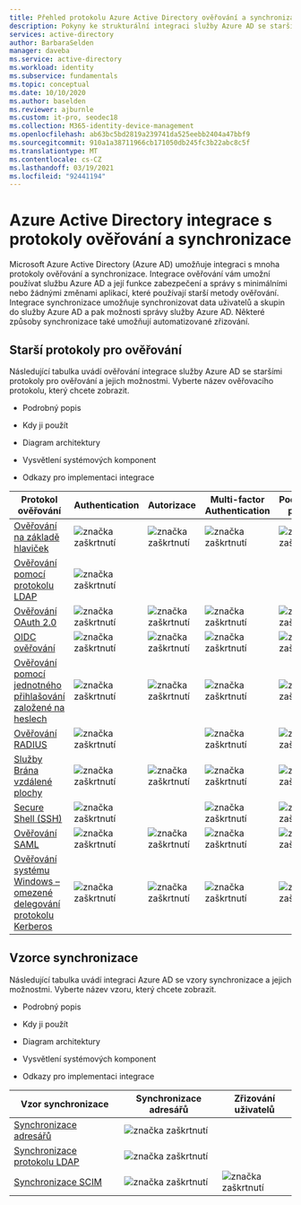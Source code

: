 ```yaml
---
title: Přehled protokolu Azure Active Directory ověřování a synchronizace
description: Pokyny ke strukturální integraci služby Azure AD se staršími protokoly pro ověřování a vzorem synchronizace
services: active-directory
author: BarbaraSelden
manager: daveba
ms.service: active-directory
ms.workload: identity
ms.subservice: fundamentals
ms.topic: conceptual
ms.date: 10/10/2020
ms.author: baselden
ms.reviewer: ajburnle
ms.custom: it-pro, seodec18
ms.collection: M365-identity-device-management
ms.openlocfilehash: ab63bc5bd2819a239741da525eebb2404a47bbf9
ms.sourcegitcommit: 910a1a38711966cb171050db245fc3b22abc8c5f
ms.translationtype: MT
ms.contentlocale: cs-CZ
ms.lasthandoff: 03/19/2021
ms.locfileid: "92441194"
---
```

# <a name="azure-active-directory-integrations-with-authentication-and-synchronization-protocols"></a>Azure Active Directory integrace s protokoly ověřování a synchronizace

Microsoft Azure Active Directory (Azure AD) umožňuje integraci s mnoha protokoly ověřování a synchronizace. Integrace ověřování vám umožní používat službu Azure AD a její funkce zabezpečení a správy s minimálními nebo žádnými změnami aplikací, které používají starší metody ověřování. Integrace synchronizace umožňuje synchronizovat data uživatelů a skupin do služby Azure AD a pak možnosti správy služby Azure AD. Některé způsoby synchronizace také umožňují automatizované zřizování.

## <a name="legacy-authentication-protocols"></a>Starší protokoly pro ověřování

Následující tabulka uvádí ověřování integrace služby Azure AD se staršími protokoly pro ověřování a jejich možnostmi. Vyberte název ověřovacího protokolu, který chcete zobrazit.

* Podrobný popis

* Kdy ji použít

* Diagram architektury

* Vysvětlení systémových komponent

* Odkazy pro implementaci integrace

 

| Protokol ověřování| Authentication| Autorizace| Multi-factor Authentication| Podmíněný přístup |
| - |- | - | - | - |
| [Ověřování na základě hlaviček](auth-header-based.md)|![značka zaškrtnutí](./media/authentication-patterns/check.png)| ![značka zaškrtnutí](./media/authentication-patterns/check.png)| ![značka zaškrtnutí](./media/authentication-patterns/check.png)| ![značka zaškrtnutí](./media/authentication-patterns/check.png) |
| [Ověřování pomocí protokolu LDAP](auth-ldap.md)| ![značka zaškrtnutí](./media/authentication-patterns/check.png)| | |  |
| [Ověřování OAuth 2.0](auth-oauth2.md)| ![značka zaškrtnutí](./media/authentication-patterns/check.png)| ![značka zaškrtnutí](./media/authentication-patterns/check.png)| ![značka zaškrtnutí](./media/authentication-patterns/check.png)| ![značka zaškrtnutí](./media/authentication-patterns/check.png) |
| [OIDC ověřování](auth-oidc.md)| ![značka zaškrtnutí](./media/authentication-patterns/check.png)| ![značka zaškrtnutí](./media/authentication-patterns/check.png)| ![značka zaškrtnutí](./media/authentication-patterns/check.png)| ![značka zaškrtnutí](./media/authentication-patterns/check.png) |
| [Ověřování pomocí jednotného přihlašování založené na heslech](auth-password-based-sso.md )| ![značka zaškrtnutí](./media/authentication-patterns/check.png)| ![značka zaškrtnutí](./media/authentication-patterns/check.png)| ![značka zaškrtnutí](./media/authentication-patterns/check.png)| ![značka zaškrtnutí](./media/authentication-patterns/check.png) |
| [Ověřování RADIUS]( auth-radius.md)| ![značka zaškrtnutí](./media/authentication-patterns/check.png)| | ![značka zaškrtnutí](./media/authentication-patterns/check.png)| ![značka zaškrtnutí](./media/authentication-patterns/check.png) |
| [Služby Brána vzdálené plochy](auth-remote-desktop-gateway.md)| ![značka zaškrtnutí](./media/authentication-patterns/check.png)| ![značka zaškrtnutí](./media/authentication-patterns/check.png)| ![značka zaškrtnutí](./media/authentication-patterns/check.png)| ![značka zaškrtnutí](./media/authentication-patterns/check.png) |
| [Secure Shell (SSH)](auth-ssh.md) |  ![značka zaškrtnutí](./media/authentication-patterns/check.png)| | ![značka zaškrtnutí](./media/authentication-patterns/check.png)| ![značka zaškrtnutí](./media/authentication-patterns/check.png) |
| [Ověřování SAML](auth-saml.md)| ![značka zaškrtnutí](./media/authentication-patterns/check.png)| ![značka zaškrtnutí](./media/authentication-patterns/check.png)| ![značka zaškrtnutí](./media/authentication-patterns/check.png)| ![značka zaškrtnutí](./media/authentication-patterns/check.png) |
| [Ověřování systému Windows – omezené delegování protokolu Kerberos](auth-kcd.md)| ![značka zaškrtnutí](./media/authentication-patterns/check.png)| ![značka zaškrtnutí](./media/authentication-patterns/check.png)| ![značka zaškrtnutí](./media/authentication-patterns/check.png)| ![značka zaškrtnutí](./media/authentication-patterns/check.png) |


 
## <a name="synchronization-patterns"></a>Vzorce synchronizace

Následující tabulka uvádí integraci Azure AD se vzory synchronizace a jejich možnostmi. Vyberte název vzoru, který chcete zobrazit.

* Podrobný popis

* Kdy ji použít

* Diagram architektury

* Vysvětlení systémových komponent

* Odkazy pro implementaci integrace



| Vzor synchronizace| Synchronizace adresářů| Zřizování uživatelů |
| - | - | - |
| [Synchronizace adresářů](sync-directory.md)| ![značka zaškrtnutí](./media/authentication-patterns/check.png)|  |
| [Synchronizace protokolu LDAP](sync-ldap.md)| ![značka zaškrtnutí](./media/authentication-patterns/check.png)|  |
| [Synchronizace SCIM](sync-scim.md)| ![značka zaškrtnutí](./media/authentication-patterns/check.png)| ![značka zaškrtnutí](./media/authentication-patterns/check.png) |

